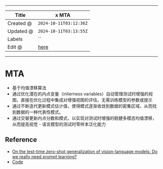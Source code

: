 -----

| Title     | x MTA                                                 |
| --------- | ----------------------------------------------------- |
| Created @ | `2024-10-11T03:12:36Z`                                |
| Updated @ | `2024-10-11T03:13:55Z`                                |
| Labels    | \`\`                                                  |
| Edit @    | [here](https://github.com/junxnone/aiwiki/issues/479) |

-----

# MTA

  - 基于均值漂移算法
  - 通过优化潜在的内点变量（inlierness
    variables）自动管理测试时增强的视图，直接在优化过程中集成对增强视图的评估，无需训练模型的参数或提示
  - 通过不断迭代更新模式估计值，使得模式逐渐收敛到数据的密集区域，从而找到数据的一种代表性模式。
  - 通过交替更新内点分数和模式，以实现对测试时增强的稳健多模态均值漂移，从而提高视觉 - 语言模型的测试时零样本泛化能力

## Reference

  - [On the test-time zero-shot generalization of vision-language
    models: Do we really need prompt
    learning?](https://arxiv.org/abs/2405.02266)
  - [Code](https://github.com/MaxZanella/MTA)
